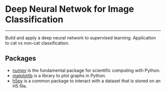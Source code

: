 # Deep Neural Netwok for Image Classification  
---

Build and apply a deep neural network to supervised learning. Application to cat vs non-cat classification.


## Packages

* [numpy](https://numpy.org/) is the fundamental package for scientific computing with Python.
* [matplotlib](https://matplotlib.org/) is a library to plot graphs in Python.
* [h5py](http://www.h5py.org/) is a common package to interact with a dataset that is stored on an H5 file.



